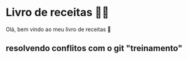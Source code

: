 # Livro de receitas :man_cook:

Olá, bem vindo ao meu livro de receitas :book:





## resolvendo conflitos com o git "treinamento"

